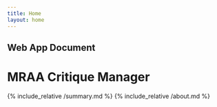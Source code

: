 ```yaml
---
title: Home
layout: home
---
```


## Web App Document
# MRAA Critique Manager

{% include_relative /summary.md %}
{% include_relative /about.md %}
